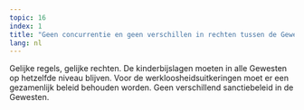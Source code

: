 ```yaml
---
topic: 16
index: 1
title: "Geen concurrentie en geen verschillen in rechten tussen de Gewesten en Gemeenschappen: een kind is gelijk aan een kind, een werkloze arbeider is gelijk aan een werkloze arbeider. "
lang: nl
---
```

Gelijke regels, gelijke rechten. De kinderbijslagen moeten in alle Gewesten op
hetzelfde niveau blijven. Voor de werkloosheidsuitkeringen moet er een
gezamenlijk beleid behouden worden. Geen verschillend sanctiebeleid in de
Gewesten.
